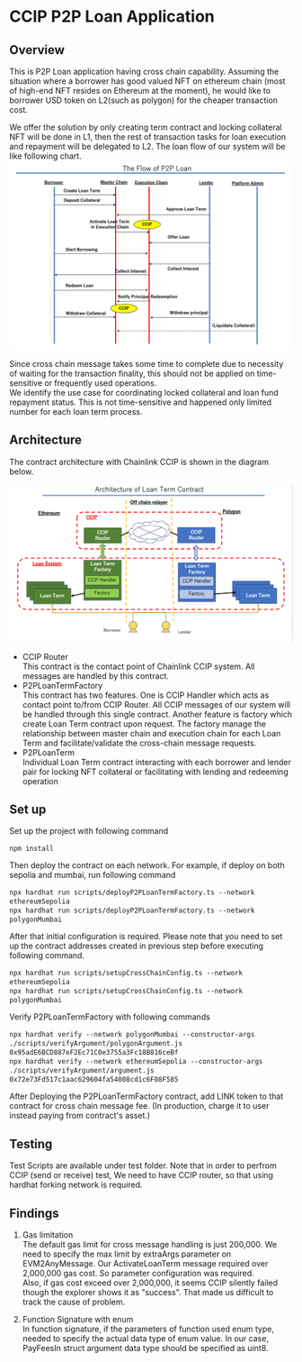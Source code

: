 # CCIP P2P Loan Application
## Overview
This is P2P Loan application having cross chain capability. 
Assuming the situation where a borrower has good valued NFT on ethereum chain (most of high-end NFT resides on Ethereum at the moment), 
he would like to borrower USD token on L2(such as polygon) for the cheaper transaction cost. 

We offer the solution by only creating term contract and locking collateral NFT will be done in L1, 
then the rest of transaction tasks for loan execution and repayment will be delegated to L2.
The loan flow of our system will be like following chart.
![loan_flow.png](docs/img/loan_flow.png)

Since cross chain message takes some time to complete due to necessity of waiting for the transaction finality, 
this should not be applied on time-sensitive or frequently used operations.   
We identify the use case for coordinating locked collateral and loan fund repayment status.
This is not time-sensitive and happened only limited number for each loan term process. 

## Architecture
The contract architecture with Chainlink CCIP is  shown in the diagram below.

![architecture.png](docs/img/architecture.png)

- CCIP Router   
This contract is the contact point of Chainlink CCIP system. All messages are handled by this contract.
- P2PLoanTermFactory  
This contract has two features. One is CCIP Handler which acts as contact point to/from CCIP Router.
All CCIP messages of our system will be handled through this single contract.
Another feature is factory which create Loan Term contract upon request.
The factory manage the relationship between master chain and execution chain for each Loan Term and facilitate/validate the cross-chain message requests.
- P2PLoanTerm  
Individual Loan Term contract interacting with each borrower and lender pair for locking NFT collateral 
or facilitating with lending and redeeming operation



## Set up
Set up the project with following command
```
npm install
```

Then deploy the contract on each network. 
For example, if deploy on both sepolia and mumbai, run following command
```
npx hardhat run scripts/deployP2PLoanTermFactory.ts --network ethereumSepolia
npx hardhat run scripts/deployP2PLoanTermFactory.ts --network polygonMumbai
```
After that initial configuration is required. 
Please note that you need to set up the contract addresses created in previous step before executing following command. 
```
npx hardhat run scripts/setupCrossChainConfig.ts --network ethereumSepolia
npx hardhat run scripts/setupCrossChainConfig.ts --network polygonMumbai
```
Verify P2PLoanTermFactory with following commands
```
npx hardhat verify --network polygonMumbai --constructor-args ./scripts/verifyArgument/polygonArgument.js 0x95adE6BCD887eF2Ec71C0e3755a3Fc18B816ceBf
npx hardhat verify --network ethereumSepolia --constructor-args ./scripts/verifyArgument/argument.js 0x72e73Fd517c1aac629604fa54008cd1c6F08F585 
```
After Deploying the P2PLoanTermFactory contract, add LINK token to that contract for cross chain message fee.
(In production, charge it to user instead paying from contract's asset.)

## Testing
Test Scripts are available under test folder. Note that in order to perfrom CCIP (send or receive) test, 
We need to have CCIP router, so that using hardhat forking network is required. 

## Findings
1. Gas limitation  
The default gas limit for cross message handling is just 200,000. We need to specify the max limit by extraArgs parameter on EVM2AnyMessage.
Our ActivateLoanTerm message required over 2,000,000 gas cost. So parameter configuration was required.  
Also, if gas cost exceed over 2,000,000, it seems CCIP silently failed though the explorer shows it as "success". 
That made us difficult to track the cause of problem.

2. Function Signature with enum  
In function signature, if the parameters of function used enum type, needed to specify the actual data type of enum value.
In our case, PayFeesIn struct argument data type should be specified as uint8. 

